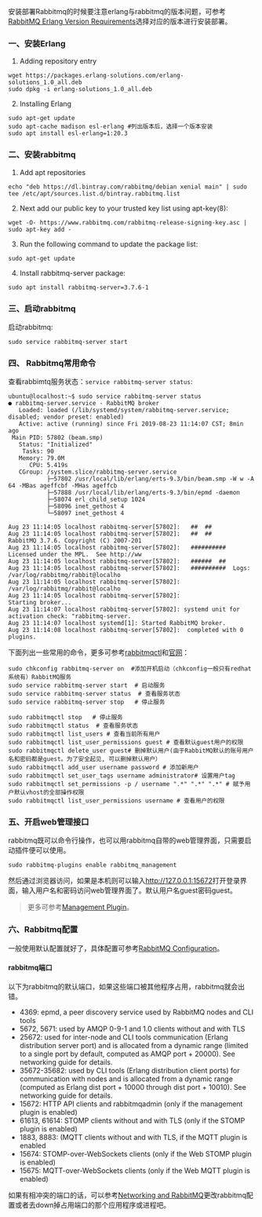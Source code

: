 安装部署Rabbitmq的时候要注意erlang与rabbitmq的版本问题，可参考
[RabbitMQ Erlang Version Requirements](http://www.rabbitmq.com/which-erlang.html)选择对应的版本进行安装部署。

### 一、安装Erlang

1. Adding repository entry
```shell
wget https://packages.erlang-solutions.com/erlang-solutions_1.0_all.deb
sudo dpkg -i erlang-solutions_1.0_all.deb

```

2. Installing Erlang
```shell
sudo apt-get update
sudo apt-cache madison esl-erlang #列出版本后，选择一个版本安装
sudo apt install esl-erlang=1:20.3
```

### 二、安装rabbitmq
 
1. Add apt repositories
```shell
echo "deb https://dl.bintray.com/rabbitmq/debian xenial main" | sudo tee /etc/apt/sources.list.d/bintray.rabbitmq.list
```
2. Next add our public key to your trusted key list using apt-key(8):
```shell
wget -O- https://www.rabbitmq.com/rabbitmq-release-signing-key.asc | sudo apt-key add -
```
3. Run the following command to update the package list:
```shell
sudo apt-get update
```
4. Install rabbitmq-server package:
```shell
sudo apt install rabbitmq-server=3.7.6-1
```



### 三、启动rabbitmq
启动rabbitmq:

```shell
sudo service rabbitmq-server start
```

### 四、 Rabbitmq常用命令
查看rabbimtq服务状态：`service rabbitmq-server status`:
```shell
ubuntu@localhost:~$ sudo service rabbitmq-server status
● rabbitmq-server.service - RabbitMQ broker
   Loaded: loaded (/lib/systemd/system/rabbitmq-server.service; disabled; vendor preset: enabled)
   Active: active (running) since Fri 2019-08-23 11:14:07 CST; 8min ago
 Main PID: 57802 (beam.smp)
   Status: "Initialized"
    Tasks: 90
   Memory: 79.0M
      CPU: 5.419s
   CGroup: /system.slice/rabbitmq-server.service
           ├─57802 /usr/local/lib/erlang/erts-9.3/bin/beam.smp -W w -A 64 -MBas ageffcbf -MHas ageffcb
           ├─57888 /usr/local/lib/erlang/erts-9.3/bin/epmd -daemon
           ├─58074 erl_child_setup 1024
           ├─58096 inet_gethost 4
           └─58097 inet_gethost 4

Aug 23 11:14:05 localhost rabbitmq-server[57802]:   ##  ##
Aug 23 11:14:05 localhost rabbitmq-server[57802]:   ##  ##      RabbitMQ 3.7.6. Copyright (C) 2007-201
Aug 23 11:14:05 localhost rabbitmq-server[57802]:   ##########  Licensed under the MPL.  See http://ww
Aug 23 11:14:05 localhost rabbitmq-server[57802]:   ######  ##
Aug 23 11:14:05 localhost rabbitmq-server[57802]:   ##########  Logs: /var/log/rabbitmq/rabbit@localho
Aug 23 11:14:05 localhost rabbitmq-server[57802]:                     /var/log/rabbitmq/rabbit@localho
Aug 23 11:14:05 localhost rabbitmq-server[57802]:               Starting broker...
Aug 23 11:14:07 localhost rabbitmq-server[57802]: systemd unit for activation check: "rabbitmq-server.
Aug 23 11:14:07 localhost systemd[1]: Started RabbitMQ broker.
Aug 23 11:14:08 localhost rabbitmq-server[57802]:  completed with 0 plugins.
```
下面列出一些常用的命令，更多可参考[rabbitmqctl](https://www.rabbitmq.com/man/rabbitmqctl.8.html)和[官网](https://www.rabbitmq.com/man/rabbitmqctl.8.html)：
```shell
sudo chkconfig rabbitmq-server on  #添加开机启动（chkconfig一般只有redhat系统有）RabbitMQ服务
sudo service rabbitmq-server start  # 启动服务
sudo service rabbitmq-server status  # 查看服务状态
sudo service rabbitmq-server stop   # 停止服务

sudo rabbitmqctl stop   # 停止服务
sudo rabbitmqctl status  # 查看服务状态
sudo rabbitmqctl list_users # 查看当前所有用户
sudo rabbitmqctl list_user_permissions guest # 查看默认guest用户的权限
sudo rabbitmqctl delete_user guest# 删掉默认用户(由于RabbitMQ默认的账号用户名和密码都是guest。为了安全起见, 可以删掉默认用户）
sudo rabbitmqctl add_user username password # 添加新用户
sudo rabbitmqctl set_user_tags username administrator# 设置用户tag
sudo rabbitmqctl set_permissions -p / username ".*" ".*" ".*" # 赋予用户默认vhost的全部操作权限
sudo rabbitmqctl list_user_permissions username # 查看用户的权限
```

### 五、开启web管理接口
rabbitmq既可以命令行操作，也可以用rabbitmq自带的web管理界面，只需要启动插件便可以使用。
```shell
sudo rabbitmq-plugins enable rabbitmq_management
```
然后通过浏览器访问，如果是本机则可以输入<http://127.0.0.1:15672>打开登录界面，输入用户名和密码访问web管理界面了。默认用户名guest密码guest。
>更多可参考[Management Plugin](http://www.rabbitmq.com/management.html)。

### 六、Rabbitmq配置
一般使用默认配置就好了，具体配置可参考[RabbitMQ Configuration](http://www.rabbitmq.com/configure.html)。

#### rabbitmq端口
以下为rabbitmq的默认端口，如果这些端口被其他程序占用，rabbitmq就会出错。
- 4369: epmd, a peer discovery service used by RabbitMQ nodes and CLI tools
- 5672, 5671: used by AMQP 0-9-1 and 1.0 clients without and with TLS
- 25672: used for inter-node and CLI tools communication (Erlang distribution server port) and is allocated from a dynamic range (limited to a single port by default, computed as AMQP port + 20000). See networking guide for details.
- 35672-35682: used by CLI tools (Erlang distribution client ports) for communication with nodes and is allocated from a dynamic range (computed as Erlang dist port + 10000 through dist port + 10010). See networking guide for details.
- 15672: HTTP API clients and rabbitmqadmin (only if the management plugin is enabled)
- 61613, 61614: STOMP clients without and with TLS (only if the STOMP plugin is enabled)
- 1883, 8883: (MQTT clients without and with TLS, if the MQTT plugin is enabled
- 15674: STOMP-over-WebSockets clients (only if the Web STOMP plugin is enabled)
- 15675: MQTT-over-WebSockets clients (only if the Web MQTT plugin is enabled)

如果有相冲突的端口的话，可以参考[Networking and RabbitMQ](http://www.rabbitmq.com/networking.html)更改rabbitmq配置或者去down掉占用端口的那个应用程序或进程吧。